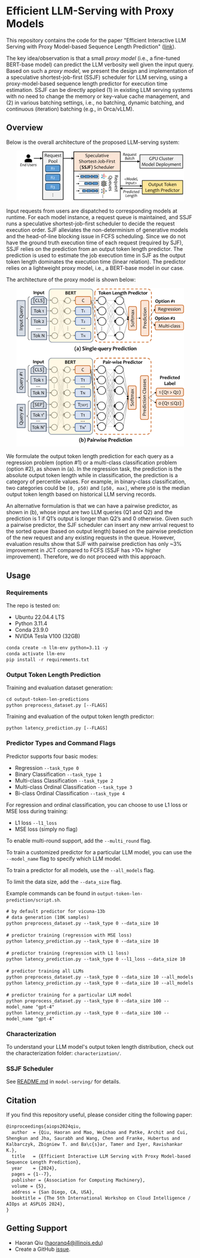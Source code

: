# Efficient LLM-Serving with Proxy Models

This repository contains the code for the paper "Efficient Interactive LLM Serving with Proxy Model-based Sequence Length Prediction" ([link](https://arxiv.org/pdf/2404.08509.pdf)).

The key idea/observation is that a small *proxy model* (i.e., a fine-tuned BERT-base model) can predict the LLM verbosity well given the input query.
Based on such a *proxy model*, we present the design and implementation of a speculative shortest-job-first (SSJF) scheduler for LLM serving, using a proxy-model-based sequence length predictor for execution time estimation.
SSJF can be directly applied (1) in existing LLM serving systems with no need to change the memory or key-value cache management, and (2) in various batching settings, i.e., no batching, dynamic batching, and continuous (iteration) batching (e.g., in Orca/vLLM).

## Overview

Below is the overall architecture of the proposed LLM-serving system:

<p align="center">
  <img src="docs/scheduler.png" width="450" title="architecture">
</p>

<!-- ![Overall Architecture of the Proposed LLM-Serving System](docs/scheduler.png) -->

Input requests from users are dispatched to corresponding models at runtime.
For each model instance, a request queue is maintained, and SSJF runs a speculative shortest-job-first scheduler to decide the request execution order.
SJF alleviates the non-determinism of generative models and the head-of-line blocking issue in FCFS scheduling.
Since we do not have the ground truth execution time of each request (required by SJF), SSJF relies on the prediction from an output token length predictor.
The prediction is used to estimate the job execution time in SJF as the output token length dominates the execution time (linear relation).
The predictor relies on a lightweight proxy model, i.e., a BERT-base model in our case.

The architecture of the proxy model is shown below:

<p align="center">
  <img src="docs/predictor.png" width="450" title="architecture">
</p>

<!-- ![Architecture of the Proxy Model](docs/predictor.png) -->

We formulate the output token length prediction for each query as a regression problem (option #1) or a multi-class classification problem (option #2), as shown in (a).
In the regression task, the prediction is the absolute output token length while in classification, the prediction is a category of percentile values.
For example, in binary-class classification, two categories could be `[0, p50)` and `[p50, max]`, where `p50` is the median output token length based on historical LLM serving records.

An alternative formulation is that we can have a pairwise predictor, as shown in (b), whose input are two LLM queries (Q1 and Q2) and the prediction is 1 if Q1’s output is longer than Q2’s and 0 otherwise.
Given such a pairwise predictor, the SJF scheduler can insert any new arrival request to the sorted queue (based on output length) based on the pairwise prediction of the new request and any existing requests in the queue. However, evaluation results show that SJF with pairwise prediction has only ~3% improvement in JCT compared to FCFS (SSJF has >10× higher improvement).
Therefore, we do not proceed with this approach.

## Usage

### Requirements

The repo is tested on:
- Ubuntu 22.04.4 LTS
- Python 3.11.4
- Conda 23.9.0
- NVIDIA Tesla V100 (32GB)

```
conda create -n llm-env python=3.11 -y
conda activate llm-env
pip install -r requirements.txt
```

### Output Token Length Prediction

Training and evaluation dataset generation:

```
cd output-token-len-predictions
python preprocess_dataset.py [--FLAGS]
```

Training and evaluation of the output token length predictor:

```
python latency_prediction.py [--FLAGS]
```

### Predictor Types and Command Flags

Predictor supports four basic modes:
- Regression `--task_type 0`
- Binary Classification `--task_type 1`
- Multi-class Classification `--task_type 2`
- Multi-class Ordinal Classification `--task_type 3`
- Bi-class Ordinal Classification `--task_type 4`

For regression and ordinal classification, you can choose to use L1 loss or MSE loss during training:
- L1 loss `--l1_loss`
- MSE loss (simply no flag)

To enable multi-round support, add the `--multi_round` flag.

To train a customized predictor for a particular LLM model, you can use the `--model_name` flag to specify which LLM model.

To train a predictor for all models, use the `--all_models` flag.

To limit the data size, add the `--data_size` flag.

Example commands can be found in `output-token-len-prediction/script.sh`.

```
# by default predictor for vicuna-13b
# data generation (10K samples)
python preprocess_dataset.py --task_type 0 --data_size 10

# predictor training (regression with MSE loss)
python latency_prediction.py --task_type 0 --data_size 10

# predictor training (regression with L1 loss)
python latency_prediction.py --task_type 0 --l1_loss --data_size 10

# predictor training all LLMs
python preprocess_dataset.py --task_type 0 --data_size 10 --all_models
python latency_prediction.py --task_type 0 --data_size 10 --all_models

# predictor training for a particular LLM model
python preprocess_dataset.py --task_type 0 --data_size 100 --model_name "gpt-4"
python latency_prediction.py --task_type 0 --data_size 100 --model_name "gpt-4"
```

### Characterization

To understand your LLM model's output token length distribution, check out the characterization folder: `characterization/`.

### SSJF Scheduler

See [README.md](model-serving/README.md) in `model-serving/` for details.

## Citation

If you find this repository useful, please consider citing the following paper:

```
@inproceedings{aiops2024qiu,
  author  = {Qiu, Haoran and Mao, Weichao and Patke, Archit and Cui, Shengkun and Jha, Saurabh and Wang, Chen and Franke, Hubertus and Kalbarczyk, Zbigniew T. and Ba\c{s}ar, Tamer and Iyer, Ravishankar K.},
  title   = {Efficient Interactive LLM Serving with Proxy Model-based Sequence Length Prediction},
  year    = {2024},
  pages = {1--7},
  publisher = {Association for Computing Machinery},
  volume = {5},
  address = {San Diego, CA, USA},
  booktitle = {The 5th International Workshop on Cloud Intelligence / AIOps at ASPLOS 2024},
}
```

## Getting Support

- Haoran Qiu (haoranq4@illinois.edu)
- Create a GitHub [issue](https://github.com/James-QiuHaoran/LLM-serving-with-proxy-models/issues).
